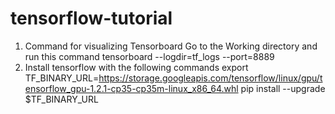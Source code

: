 # tensorflow-tutorial

1. Command for visualizing Tensorboard
   Go to the Working directory and run this command
   tensorboard --logdir=tf_logs --port=8889
2. Install tensorflow with the following commands
    export TF_BINARY_URL=https://storage.googleapis.com/tensorflow/linux/gpu/tensorflow_gpu-1.2.1-cp35-cp35m-linux_x86_64.whl
    pip install --upgrade $TF_BINARY_URL
